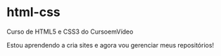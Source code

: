 # html-css
 Curso de HTML5 e CSS3 do CursoemVídeo

 Estou aprendendo a cria sites e agora vou gerenciar meus repositórios!

